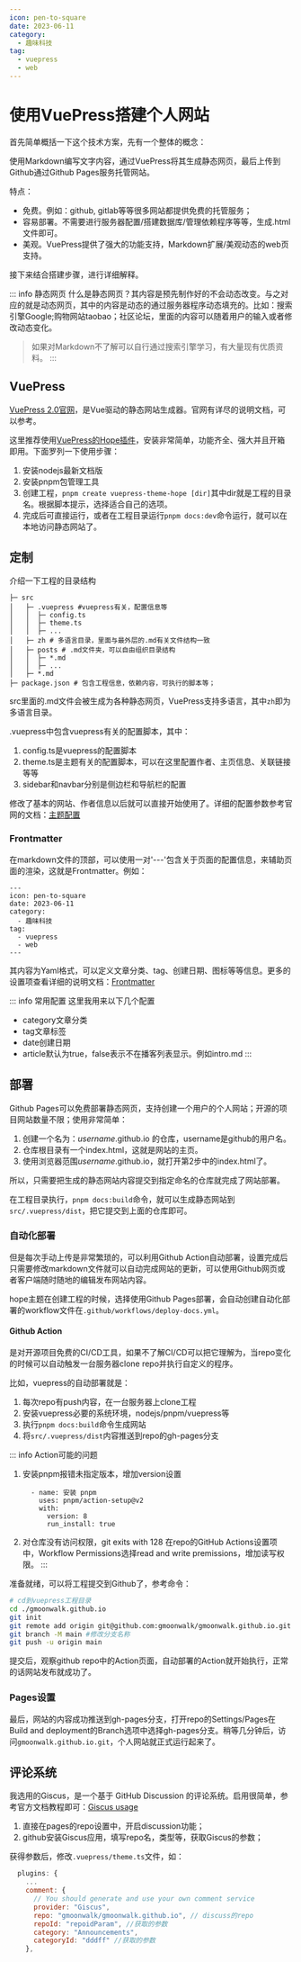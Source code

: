 ```yaml
---
icon: pen-to-square
date: 2023-06-11
category:
  - 趣味科技
tag:
  - vuepress
  - web
---
```

# 使用VuePress搭建个人网站

首先简单概括一下这个技术方案，先有一个整体的概念：

使用Markdown编写文字内容，通过VuePress将其生成静态网页，最后上传到Github通过Github Pages服务托管网站。

特点：

* 免费。例如：github, gitlab等等很多网站都提供免费的托管服务；
* 容易部署。不需要进行服务器配置/搭建数据库/管理依赖程序等等，生成.html文件即可。
* 美观。VuePress提供了强大的功能支持，Markdown扩展/美观动态的web页支持。

接下来结合搭建步骤，进行详细解释。

::: info 静态网页
什么是静态网页？其内容是预先制作好的不会动态改变。与之对应的就是动态网页，其中的内容是动态的通过服务器程序动态填充的。比如：搜索引擎Google;购物网站taobao；社区论坛，里面的内容可以随着用户的输入或者修改动态变化。

> 如果对Markdown不了解可以自行通过搜索引擎学习，有大量现有优质资料。
:::

## VuePress

[VuePress 2.0官网](https://v2.vuepress.vuejs.org/zh/)，是Vue驱动的静态网站生成器。官网有详尽的说明文档，可以参考。

这里推荐使用[VuePress的Hope插件](https://theme-hope.vuejs.press/)，安装非常简单，功能齐全、强大并且开箱即用。下面罗列一下使用步骤：

1. 安装nodejs最新文档版
2. 安装pnpm包管理工具
3. 创建工程，`pnpm create vuepress-theme-hope [dir]`其中dir就是工程的目录名。根据脚本提示，选择适合自己的选项。
4. 完成后可直接运行，或者在工程目录运行`pnpm docs:dev`命令运行，就可以在本地访问静态网站了。

## 定制

介绍一下工程的目录结构

```
├─ src
│   ├─ .vuepress #vuepress有关，配置信息等
│   │  ├─ config.ts
│   │  ├─ theme.ts
│   │  ├─ ...
│   ├─ zh # 多语言目录，里面与最外层的.md有关文件结构一致
│   ├─ posts # .md文件夹，可以自由组织目录结构
│   │  ├─ *.md
│   │  ├─ ...
│   ├─ *.md
├─ package.json # 包含工程信息，依赖内容，可执行的脚本等；
```

src里面的.md文件会被生成为各种静态网页，VuePress支持多语言，其中`zh`即为多语言目录。

.vuepress中包含vuepress有关的配置脚本，其中：
1. config.ts是vuepress的配置脚本
2. theme.ts是主题有关的配置脚本，可以在这里配置作者、主页信息、关联链接等等
3. sidebar和navbar分别是侧边栏和导航栏的配置

修改了基本的网站、作者信息以后就可以直接开始使用了。详细的配置参数参考官网的文档：[主题配置](https://theme-hope.vuejs.press/zh/config/theme/basic.html)

### Frontmatter

在markdown文件的顶部，可以使用一对'---'包含关于页面的配置信息，来辅助页面的渲染，这就是Frontmatter。例如：

```
---
icon: pen-to-square
date: 2023-06-11
category:
  - 趣味科技
tag:
  - vuepress
  - web
---
```

其内容为Yaml格式，可以定义文章分类、tag、创建日期、图标等等信息。更多的设置项查看详细的说明文档：[Frontmatter](https://theme-hope.vuejs.press/zh/config/frontmatter/info.html)

::: info 常用配置
这里我用来以下几个配置
* category文章分类
* tag文章标签
* date创建日期
* article默认为true，false表示不在播客列表显示。例如intro.md
:::

## 部署

Github Pages可以免费部署静态网页，支持创建一个用户的个人网站；开源的项目网站数量不限；使用非常简单：

1. 创建一个名为：*username*.github.io 的仓库，username是github的用户名。
2. 仓库根目录有一个index.html，这就是网站的主页。
3. 使用浏览器范围*username*.github.io，就打开第2步中的index.html了。

所以，只需要把生成的静态网站内容提交到指定命名的仓库就完成了网站部署。

在工程目录执行，`pnpm docs:build`命令，就可以生成静态网站到`src/.vuepress/dist`，把它提交到上面的仓库即可。

### 自动化部署

但是每次手动上传是非常繁琐的，可以利用Github Action自动部署，设置完成后只需要修改markdown文件就可以自动完成网站的更新，可以使用Github网页或者客户端随时随地的编辑发布网站内容。

hope主题在创建工程的时候，选择使用Github Pages部署，会自动创建自动化部署的workflow文件在`.github/workflows/deploy-docs.yml`。

#### Github Action

是对开源项目免费的CI/CD工具，如果不了解CI/CD可以把它理解为，当repo变化的时候可以自动触发一台服务器clone repo并执行自定义的程序。

比如，vuepress的自动部署就是：

1. 每次repo有push内容，在一台服务器上clone工程
2. 安装vuepress必要的系统环境，nodejs/pnpm/vuepress等
3. 执行`pnpm docs:build`命令生成网站
4. 将`src/.vuepress/dist`内容推送到repo的gh-pages分支


::: info Action可能的问题
1. 安装pnpm报错未指定版本，增加version设置
    ```
      - name: 安装 pnpm
        uses: pnpm/action-setup@v2
        with:
          version: 8
          run_install: true
    ```
2. 对仓库没有访问权限，git exits with 128
    在repo的GitHub Actions设置项中，Workflow Permissions选择read and write premissions，增加读写权限。
:::

准备就绪，可以将工程提交到Github了，参考命令：
```bash
# cd到vuepress工程目录
cd ./gmoonwalk.github.io
git init
git remote add origin git@github.com:gmoonwalk/gmoonwalk.github.io.git
git branch -M main #修改分支名称
git push -u origin main
```
提交后，观察github repo中的Action页面，自动部署的Action就开始执行，正常的话网站发布就成功了。

### Pages设置

最后，网站的内容成功推送到gh-pages分支，打开repo的Settings/Pages在Build and deployment的Branch选项中选择gh-pages分支。稍等几分钟后，访问`gmoonwalk.github.io.git`，个人网站就正式运行起来了。

## 评论系统

我选用的Giscus，是一个基于 GitHub Discussion 的评论系统。启用很简单，参考官方文档教程即可：[Giscus usage](https://theme-hope.vuejs.press/zh/guide/feature/comment.html#giscus)

1. 直接在pages的repo设置中，开启discussion功能；
2. github安装Giscus应用，填写repo名，类型等，获取Giscus的参数；

获得参数后，修改`.vuepress/theme.ts`文件，如：
```javascript
  plugins: {
    ...
    comment: {
      // You should generate and use your own comment service
      provider: "Giscus",
      repo: "gmoonwalk/gmoonwalk.github.io", // discuss的repo
      repoId: "repoidParam", //获取的参数
      category: "Announcements",
      categoryId: "dddff" //获取的参数
    },
```
